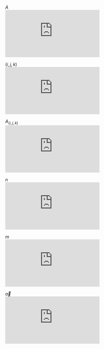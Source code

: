 $A$ </br>
![](http://latex.codecogs.com/gif.latex?%5Cinline%20A)

$(i,j,k)$</br>
![](http://latex.codecogs.com/gif.latex?%5Cinline%20%24%28i%2Cj%2Ck%29%24)

$A_{(i,j,k)}$</br>
![](http://latex.codecogs.com/gif.latex?%5Cinline%20%24A_%7B%28i%2Cj%2Ck%29%7D%24)

$n$</br>
![](http://latex.codecogs.com/gif.latex?%5Cinline%20%24n%24)


$m$</br>
![](http://latex.codecogs.com/gif.latex?%5Cinline%20m)

$\vec{a}$</br>
![](http://latex.codecogs.com/gif.latex?%5Cinline%20%5Cvec%7Ba%7D)
